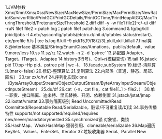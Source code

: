 1.JVM参数
Xmx/Xmn/Xms/Xss/NewSize/MaxNewSize/PermSize/MaxPermSize/NewRatio/SurvivorRltio/PrintGC/PrintGCDetails/PrintGCTime/PrintHeapAtGC/MaxThuringThreshold/PretenureSizeThreshold
2.diff
diff -y -w file1 file2(-c/-u) diff -ruN file1 file2 > patch.log；patch file1 patch.log
3.command &
fg/bg/kill jobid/jobs -l
4.etc/sysconfig/iptabls(etc/rc.d/init.d/iptables status/restart)、etc/profile
5.ls | tee ls.log
6.kill -9 pid(15,19/18/2/3),pkill,xkill,killall
7.final类
8.@interface
基本类型/String/Enum/Class/Annations、public/default、value
9.more/less
10.ss
11.sz/rz
12.watch -n 2 -d 'pstree'
13.适配器
Adapter、Target、ITarget、Adaptee
14.history(!行号)、Ctrl+r(模糊查询)
15.tail
16.jstack pid
17.top -Hp pid、pstree pid | wc -l、
18.facade,subSystem
19.标记-清除算法(mark=false)
20.标记-整理算法
21.复制算法
22.内部类（普通、静态、局部、匿名）
23.tar zx/c/tvf
24.序列化实现clone（ByteArrayOutputStream/ObjectOutputStream/ByteArrayInputStream/ObjectInputeStream）
25.du/df
26.cat（-n，cat file，cat file1[..] > file2、）
30.单一职责、接口隔离、迪米特、里氏替换、开闭、依赖倒置
31.jstack/jstat/jmap
32.iostat/vmstat
33.事务隔离级别
Read Uncommitted/Read Committed/Repeatable Read/Serializable，脏读/不可重复读/幻读
34.事务传播特性
supports/not supported/required/requires new/never/mandatory/nested
35.synchronized锁
对象锁、类锁
35.HashMap、WeakHashMap
强弱引用、cloneable/serializable
36.Map遍历
KeySet、Values、EnterSet、Iterator
37.垃圾收集器
Serial、Parallel New























